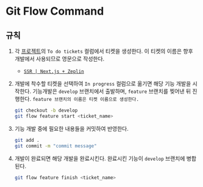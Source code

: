 # Git Flow Command

## 규칙

1. 각 [프로젝트](https://github.com/SP-ON-GE/DevOpsLab-TechProfile/projects)의 `To do tickets` 컬럼에서 티켓을 생성한다. 이 티켓의 이름은 향후 개발에서 사용되므로 영문으로 작성한다.

   - [`SSR | Next.js + Zeplin`](https://github.com/SP-ON-GE/DevOpsLab-TechProfile/projects/1#column-10717775)

1. 개발에 착수할 티켓을 선택하여 `In progress` 컬럼으로 옮기면 해당 기능 개발을 시작한다. 기능개발은 `develop` 브랜치에서 출발하며, `feature` 브랜치를 찢어낸 뒤 진행한다. `feature 브랜치의 이름은 티켓 이름으로 생성한다.`

    ```bash
    git checkout -b develop
    git flow feature start <ticket_name>
    ```

1. 기능 개발 중에 필요한 내용들을 커밋하여 반영한다.

    ```bash
    git add .
    git commit -m "commit message"
    ```

1. 개발이 완료되면 해당 개발을 완료시킨다. 완료시킨 기능이 `develop` 브랜치에 병합된다.

    ```bash
    git flow feature finish <ticket_name>
    ```
